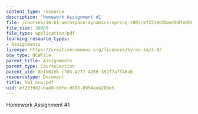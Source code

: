 ```yaml
---
content_type: resource
description: 'Homework Assignment #1'
file: /courses/16-61-aerospace-dynamics-spring-2003/ef2239d2bae0b0fed8888994aea288e5_hw1_ocw.pdf
file_size: 38989
file_type: application/pdf
learning_resource_types:
- Assignments
license: https://creativecommons.org/licenses/by-nc-sa/4.0/
ocw_type: OCWFile
parent_title: Assignments
parent_type: CourseSection
parent_uid: 8e1b02eb-c7d3-4277-4166-352f7aff46ab
resourcetype: Document
title: hw1_ocw.pdf
uid: ef2239d2-bae0-b0fe-d888-8994aea288e5
---
```

Homework Assignment #1